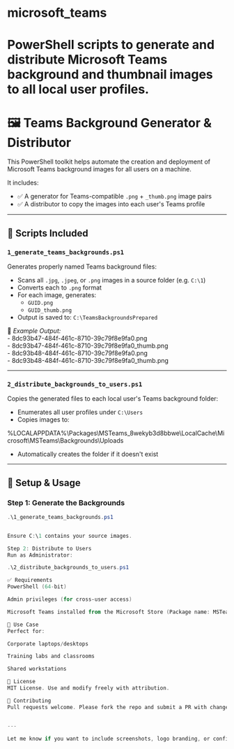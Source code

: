 # microsoft_teams
PowerShell scripts to generate and distribute Microsoft Teams background and thumbnail images to all local user profiles.
=======
# 🖼️ Teams Background Generator & Distributor

This PowerShell toolkit helps automate the creation and deployment of Microsoft Teams background images for all users on a machine.

It includes:

- ✅ A generator for Teams-compatible `.png` + `_thumb.png` image pairs
- ✅ A distributor to copy the images into each user's Teams profile

---

## 📁 Scripts Included

### `1_generate_teams_backgrounds.ps1`

Generates properly named Teams background files:

- Scans all `.jpg`, `.jpeg`, or `.png` images in a source folder (e.g. `C:\1`)
- Converts each to `.png` format
- For each image, generates:
  - `GUID.png`
  - `GUID_thumb.png`
- Output is saved to: `C:\TeamsBackgroundsPrepared`

📝 *Example Output:*  
	- 8dc93b47-484f-461c-8710-39c79f8e9fa0.png  
	- 8dc93b47-484f-461c-8710-39c79f8e9fa0_thumb.png  
	- 8dc93b48-484f-461c-8710-39c79f8e9fa0.png  
	- 8dc93b48-484f-461c-8710-39c79f8e9fa0_thumb.png  
  

---

### `2_distribute_backgrounds_to_users.ps1`

Copies the generated files to each local user's Teams background folder:

- Enumerates all user profiles under `C:\Users`
- Copies images to:

%LOCALAPPDATA%\Packages\MSTeams_8wekyb3d8bbwe\LocalCache\Microsoft\MSTeams\Backgrounds\Uploads

- Automatically creates the folder if it doesn't exist

---

## 🔧 Setup & Usage

### Step 1: Generate the Backgrounds
```powershell
.\1_generate_teams_backgrounds.ps1


Ensure C:\1 contains your source images.

Step 2: Distribute to Users
Run as Administrator:

.\2_distribute_backgrounds_to_users.ps1

✅ Requirements
PowerShell (64-bit)

Admin privileges (for cross-user access)

Microsoft Teams installed from the Microsoft Store (Package name: MSTeams_8wekyb3d8bbwe)

📌 Use Case
Perfect for:

Corporate laptops/desktops

Training labs and classrooms

Shared workstations

📄 License
MIT License. Use and modify freely with attribution.

🤝 Contributing
Pull requests welcome. Please fork the repo and submit a PR with changes.


---

Let me know if you want to include screenshots, logo branding, or configuration options in the README as well.

